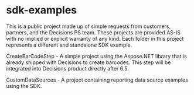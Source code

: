 # sdk-examples
This is a public project made up of simple requests from customers, partners, and the Decisions PS team.  These projects are provided AS-IS with no implied or explicit warranty of any kind.  Each folder in this project represents a different and standalone SDK example.

CreateBarCodeStep - A simple project using the Aspose.NET library that is already shipped with Decisions to create barcodes.  This step will be integrated into Decisions product directly after 6.5.

CustomDataSources - A project containing reporting data source examples using the SDK.


